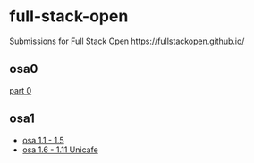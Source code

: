 # full-stack-open
Submissions for Full Stack Open https://fullstackopen.github.io/

## osa0

 [part 0](https://github.com/juusokor/full-stack-open/tree/master/osa0)

## osa1
* [osa 1.1 - 1.5](https://github.com/juusokor/full-stack-open/blob/9dd9fcc2c69b40d3aa61e2b1fc089dc30083084a/osa1/src/index.js)
* [osa 1.6 - 1.11 Unicafe](https://github.com/juusokor/full-stack-open/blob/38442948c7d7ea13c33fff5d21a9e74e8eaf786a/osa1/src/index.js)